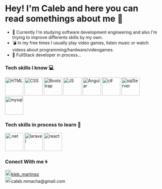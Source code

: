 # Hey! I'm Caleb and here you can read somethings about me :muscle:

- :brain:  Currently I'm studying software development engineering and also I'm triying to improve differents skills by my own.
- :bomb:   In my free times I usually play video games, listen music or watch videos about programming/hardware/videogames.
- :dart:   FullStack developer in process...

 

### Tech skills I know 💻

<p>
  <img title="HTML" src="https://user-images.githubusercontent.com/96499418/202351408-585a112e-3181-43c3-a3b2-ddf69d44ffd6.png" width="60" height="60" />
  <img title="CSS" src="https://user-images.githubusercontent.com/96499418/202352108-4583e956-0c88-4ee9-b285-3fb7e8bd3e16.png" width="60" height="60" />
  <img title="Bootstrap" src="https://user-images.githubusercontent.com/96499418/202352147-3df583c9-7507-453f-a518-469c6b538ee2.png" width="60" height="60">
  <img title="JS" src="https://user-images.githubusercontent.com/96499418/202352087-e4e8478f-ec4e-4fa3-a8f7-36d88ea64ac8.png" width="60" height="60" />
  <img title="Angular" src="https://user-images.githubusercontent.com/96499418/202352120-f677e2a9-2e90-4c9f-b6fb-00eac02f0108.png" width="60" height="60" />
  <img title="c#" src="https://user-images.githubusercontent.com/96499418/202352197-87cb5e72-0997-4c7e-bdae-99b005c41a81.png" width="60" height="60" />
  <img title="sqlServer" src="https://user-images.githubusercontent.com/96499418/202352256-ea548fae-49da-48a3-8bc6-3f48b36a35f5.png" width="60" height="60" />
  <img title="mysql" src="https://user-images.githubusercontent.com/96499418/202352155-65203b7d-585f-4079-8d8f-c76196a7bfc6.png" width="60" height="60">
</p>

### Tech skills in process to learn :notebook:
<p>
  <img title=".net" src="https://images.ctfassets.net/23aumh6u8s0i/5qsAo7jIYvClWYLYPFaMPS/d1ef0c663cda250b166218ed66bfe4a4/NET.png" width="60" height="60">
  <img title="laravel" src="https://desarrolloweb.com/storage/serie_images/TLU8RF8GVhElDaXPIIDNqgaS5kTA4Ep81HK0tlXE.jpeg" width="60" height="60">
  <img title="react" src="https://pbs.twimg.com/profile_images/446356636710363136/OYIaJ1KK_400x400.png" width="60" height="60">
</p>

### Conect With me :cyclone:
<p>
  <a  href="https://www.instagram.com/kleb_martinez/"><img title="ig" src="https://cdn-icons-png.flaticon.com/512/2111/2111463.png" width="20" height="20">kleb_martinez</a>
  <br>
  <img title="mail" src="https://cdn-icons-png.flaticon.com/512/888/888853.png" width="20" height="20">caleb.mmacha@gmail.com
</p>
